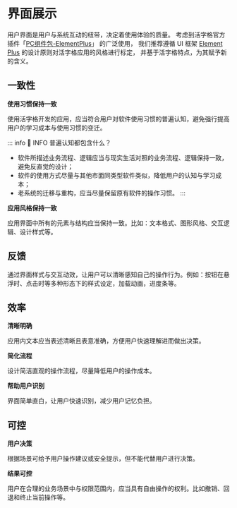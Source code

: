 # 界面展示

用户界面是用户与系统互动的纽带，决定着使用体验的质量。 考虑到活字格官方插件「[PC组件包-ElementPlus](https://marketplace.grapecity.com.cn/ApplicationDetails?productID=SP2203310001&productDetailID=D2312210011&tabName=Tabs_detail)」 的广泛使用，
我们推荐遵循 UI 框架 [Element Plus](https://element-plus.org/zh-CN/guide/design.html) 的设计原则对活字格应用的风格进行标定， 并基于活字格特点，为其赋予新的含义。

## 一致性

**使用习惯保持一致**

使用活字格开发的应用，应当符合用户对软件使用习惯的普遍认知，避免强行提高用户的学习成本与使用习惯的变迁。

::: info 📍 INFO
普遍认知都包含什么？
- 软件所描述业务流程、逻辑应当与现实生活对照的业务流程、逻辑保持一致，避免反直觉的设计；
- 软件的使用方式尽量与其他市面同类型软件类似，降低用户的认知与学习成本；
- 老系统的迁移与重构，应当尽量保留原有软件的操作习惯。
:::

**应用风格保持一致**

应用界面中所有的元素与结构应当保持一致。比如：文本格式、图形风格、交互逻辑、设计样式等。

## 反馈

通过界面样式与交互动效，让用户可以清晰感知自己的操作行为。例如：按钮在悬浮时、点击时等多种形态下的样式设定，加载动画，进度条等。

## 效率

**清晰明确**

应用内文本应当表述清晰且表意准确，方便用户快速理解进而做出决策。

**简化流程**

设计简洁直观的操作流程，尽量降低用户的操作成本。

**帮助用户识别**

界面简单直白，让用户快速识别，减少用户记忆负担。

## 可控

**用户决策**

根据场景可给予用户操作建议或安全提示，但不能代替用户进行决策。

**结果可控**

用户在合理的业务场景中与权限范围内，应当具有自由操作的权利。比如撤销、回退和终止当前操作等。



